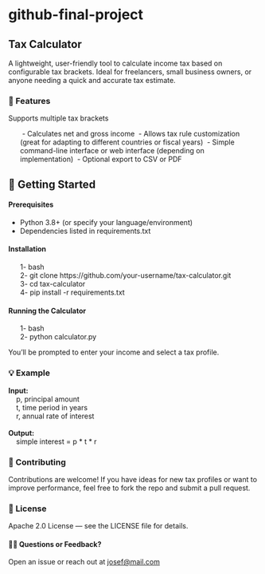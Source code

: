 # github-final-project

## Tax Calculator
A lightweight, user-friendly tool to calculate income tax based on configurable tax brackets. Ideal for freelancers, small business owners, or anyone needing a quick and accurate tax estimate.

 ### 🔧 Features
Supports multiple tax brackets
<ul>
&nbsp;- Calculates net and gross income
&nbsp;- Allows tax rule customization (great for adapting to different countries or fiscal years)
&nbsp;- Simple command-line interface or web interface (depending on implementation)
&nbsp;- Optional export to CSV or PDF
</ul>

## 🚀 Getting Started
#### Prerequisites
<ul>
 <li>
  Python 3.8+ (or specify your language/environment)
 </li>
 <li>
  Dependencies listed in requirements.txt
 </li>
</ul>

#### Installation
<ol>
 1- bash<br>
 2- git clone https://github.com/your-username/tax-calculator.git<br>
 3- cd tax-calculator<br>
 4- pip install -r requirements.txt<br>
</ol>

#### Running the Calculator
<ol>
 1- bash<br>
 2- python calculator.py<br>
</ol>

You’ll be prompted to enter your income and select a tax profile.

### 💡 Example

**Input:**<br>
&nbsp;&nbsp;&nbsp;&nbsp;p, principal amount<br>
&nbsp;&nbsp;&nbsp;&nbsp;t, time period in years<br>
&nbsp;&nbsp;&nbsp;&nbsp;r, annual rate of interest<br>
<br>
**Output:**<br>
&nbsp;&nbsp;&nbsp;&nbsp;simple interest = p * t * r

### 🤝 Contributing
Contributions are welcome! If you have ideas for new tax profiles or want to improve performance, feel free to fork the repo and submit a pull request.

### 📝 License
Apache 2.0 License — see the LICENSE file for details.

#### 🙋‍♂️ Questions or Feedback?
Open an issue or reach out at josef@mail.com
